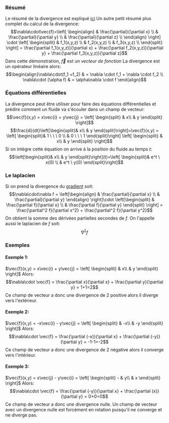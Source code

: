 ### Résumé
Le résumé de la divergence est expliqué [ici](Analyse%20vectorielle.md#Divergence) 
Un autre petit résumé plus complet du calcul de la divergence:$$\nabla\cdot\vec{f}=\left[ \begin{align} & \frac{\partial}{\partial x} \\ & \frac{\partial}{\partial y} \\
& \frac{\partial}{\partial z} \\ \end{align} \right] \cdot \left[ \begin{split} & f_1(x,y,z) \\ & f_2(x,y,z) \\
& f_3(x,y,z) \\ \end{split} \right] = \frac{\partial f_1(x,y,z)}{\partial x} + \frac{\partial f_2(x,y,z)}{\partial y} + \frac{\partial f_3(x,y,z)}{\partial z}$$
Dans cette démonstration, $\vec{f}$ est un *vecteur de fonction*
La divergence est un opérateur linéaire alors: $$\begin{align}\nabla\cdot(f_1 +f_2) & = \nabla \cdot f_1 + \nabla \cdot f_2 \\
\nabla\cdot (\alpha f) & = \alpha\nabla \cdot f
\end{align}$$
### Équations différentielles
La divergence peut être utiliser pour faire des équations différentielles et prédire comment un fluide va s'écouler dans un champ de vecteur:$$\vec{f}(x,y) = x\vec{i} + y\vec{j} = \left[ \begin{split} & x\\ & y \end{split} \right]$$
$$\frac{d}{dt}\left[\begin{split}& x\\ & y \end{split}\right]=\vec{f}(x,y) = \left[ \begin{split}& 1 \ \ \ 0 \\ & 0 \ \ \ 1 \end{split}\right] \left[ \begin{split} & x\\ & y \end{split} \right]$$
Si on intègre cette équation on arrive à la position du fluide au temps $t$: $$\left[\begin{split}& x\\ & y \end{split}\right](t)=\left[ \begin{split}& e^t \ x(0) \\ & e^t \ y(0) \end{split}\right]$$
### Le laplacien
Si on prend la divergence du [gradient](gradient.md) soit: $$\nabla\cdot\nabla f = \left[\begin{align} & \frac{\partial}{\partial x} \\ & \frac{\partial}{\partial y} \end{align} \right]\cdot \left[\begin{split} & \frac{\partial f}{\partial x} \\ & \frac{\partial f}{\partial y} \end{split} \right] = \frac{\partial^2 f}{\partial x^2} + \frac{\partial^2 f}{\partial y^2}$$
On obtient la somme des dérivées partielles secondes de $f$. On l'appelle aussi le laplacien de $f$ soit: $$\nabla^2f$$
### Exemples
#### Exemple 1:
$\vec{f}(x,y) = x\vec{i} + y\vec{j} = \left[ \begin{split} & x\\ & y \end{split} \right]$ 
Alors: $$\nabla\cdot \vec{f} = \frac{\partial x}{\partial x} + \frac{\partial y}{\partial y} = 1+1=2$$
Ce champ de vecteur a donc une divergence de 2 positive alors il diverge vers l'extérieur.

#### Exemple 2:
$\vec{f}(x,y) = -x\vec{i} - y\vec{j} = \left[ \begin{split} & -x\\ & -y \end{split} \right]$ 
Alors: $$\nabla\cdot \vec{f} = \frac{\partial (-x)}{\partial x} + \frac{\partial (-y)}{\partial y} = -1-1=-2$$
Ce champ de vecteur a donc une divergence de 2 négative alors il converge vers l'intérieur.
#### Exemple 3:
$\vec{f}(x,y) = x\vec{j} - y\vec{i} = \left[ \begin{split} - & y\\ & x \end{split} \right]$ 
Alors: $$\nabla\cdot \vec{f} = \frac{\partial (-y)}{\partial x} + \frac{\partial (x)}{\partial y} = 0+0=0$$
Ce champ de vecteur a donc une divergence nulle. Un champ de vecteur avec un divergence nulle est forcément en rotation puisqu'il ne converge et ne diverge pas.